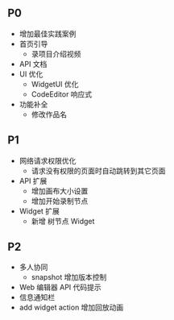 ## P0
- 增加最佳实践案例
- 首页引导
  - 录项目介绍视频
- API 文档
- UI 优化
  - WidgetUI 优化
  - CodeEditor 响应式
- 功能补全
  - 修改作品名

## P1
- 网络请求权限优化
  - 请求没有权限的页面时自动跳转到其它页面
- API 扩展
  - 增加画布大小设置
  - 增加开始录制节点
- Widget 扩展
  - 新增 树节点 Widget 

## P2
- 多人协同
  - snapshot 增加版本控制
- Web 编辑器 API 代码提示
- 信息通知栏
- add widget action 增加回放动画